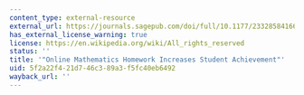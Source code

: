 ```yaml
---
content_type: external-resource
external_url: https://journals.sagepub.com/doi/full/10.1177/2332858416673968
has_external_license_warning: true
license: https://en.wikipedia.org/wiki/All_rights_reserved
status: ''
title: '"Online Mathematics Homework Increases Student Achievement"'
uid: 5f2a22f4-21d7-46c3-89a3-f5fc40eb6492
wayback_url: ''
---
```

